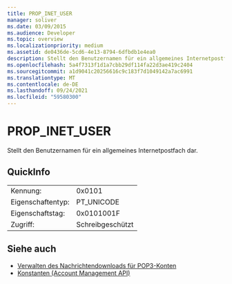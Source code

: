 ```yaml
---
title: PROP_INET_USER
manager: soliver
ms.date: 03/09/2015
ms.audience: Developer
ms.topic: overview
ms.localizationpriority: medium
ms.assetid: de0436de-5cd6-4e13-8794-6dfbdb1e4ea0
description: Stellt den Benutzernamen für ein allgemeines Internetpostfach dar.
ms.openlocfilehash: 5a4f7313f1d1a7cbb29df114fa22d3ae419c2404
ms.sourcegitcommit: a1d9041c20256616c9c183f7d1049142a7ac6991
ms.translationtype: MT
ms.contentlocale: de-DE
ms.lasthandoff: 09/24/2021
ms.locfileid: "59580300"
---
```

# <a name="prop_inet_user"></a>PROP_INET_USER

Stellt den Benutzernamen für ein allgemeines Internetpostfach dar.
  
## <a name="quick-info"></a>QuickInfo

|||
|:-----|:-----|
|Kennung:  <br/> |0x0101  <br/> |
|Eigenschaftentyp:  <br/> |PT_UNICODE  <br/> |
|Eigenschaftstag:  <br/> |0x0101001F  <br/> |
|Zugriff:  <br/> |Schreibgeschützt  <br/> |
   
## <a name="see-also"></a>Siehe auch

- [Verwalten des Nachrichtendownloads für POP3-Konten](managing-message-downloads-for-pop3-accounts.md) 
- [Konstanten (Account Management API)](constants-account-management-api.md)

